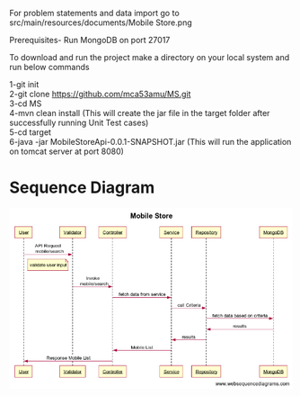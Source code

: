 For problem statements and data import go to src/main/resources/documents/Mobile Store.png

Prerequisites-
Run MongoDB on port 27017

To download and run the project make a directory on your local system and run below commands

1-git init   
2-git clone https://github.com/mca53amu/MS.git   
3-cd MS   
4-mvn clean install (This will create the jar file in the target folder after successfully running Unit Test cases)   
5-cd target   
6-java -jar MobileStoreApi-0.0.1-SNAPSHOT.jar (This will run the application on tomcat server at  port 8080) 

# Sequence Diagram 

![alt text](https://github.com/mca53amu/MS/blob/main/src/main/resources/documents/Mobile%20Store.png)
